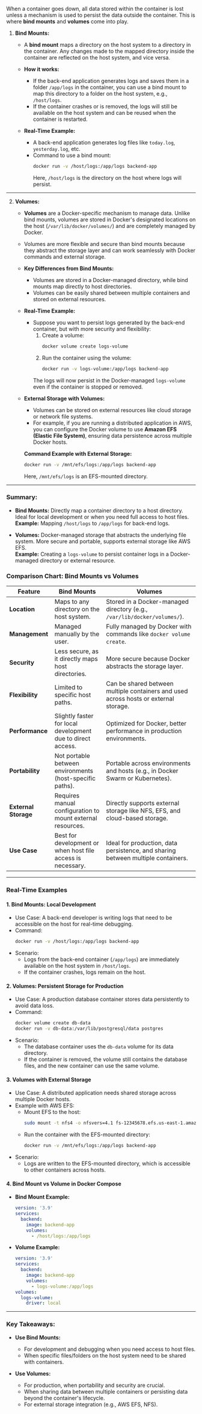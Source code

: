 
When a container goes down, all data stored within the container is lost unless a mechanism is used to persist the data outside the container. This is where **bind mounts** and **volumes** come into play.

1. **Bind Mounts:**
   - A **bind mount** maps a directory on the host system to a directory in the container. Any changes made to the mapped directory inside the container are reflected on the host system, and vice versa.
   - **How it works:**
     - If the back-end application generates logs and saves them in a folder `/app/logs` in the container, you can use a bind mount to map this directory to a folder on the host system, e.g., `/host/logs`.
     - If the container crashes or is removed, the logs will still be available on the host system and can be reused when the container is restarted.

   - **Real-Time Example:**
     - A back-end application generates log files like `today.log`, `yesterday.log`, etc.
     - Command to use a bind mount:  
       ```bash
       docker run -v /host/logs:/app/logs backend-app
       ```
       Here, `/host/logs` is the directory on the host where logs will persist.

---

2. **Volumes:**
   - **Volumes** are a Docker-specific mechanism to manage data. Unlike bind mounts, volumes are stored in Docker's designated locations on the host (`/var/lib/docker/volumes/`) and are completely managed by Docker.
   - Volumes are more flexible and secure than bind mounts because they abstract the storage layer and can work seamlessly with Docker commands and external storage.

   - **Key Differences from Bind Mounts:**
     - Volumes are stored in a Docker-managed directory, while bind mounts map directly to host directories.
     - Volumes can be easily shared between multiple containers and stored on external resources.

   - **Real-Time Example:**
     - Suppose you want to persist logs generated by the back-end container, but with more security and flexibility:
       1. Create a volume:
          ```bash
          docker volume create logs-volume
          ```
       2. Run the container using the volume:
          ```bash
          docker run -v logs-volume:/app/logs backend-app
          ```
       The logs will now persist in the Docker-managed `logs-volume` even if the container is stopped or removed.

   - **External Storage with Volumes:**
     - Volumes can be stored on external resources like cloud storage or network file systems.
     - For example, if you are running a distributed application in AWS, you can configure the Docker volume to use **Amazon EFS (Elastic File System)**, ensuring data persistence across multiple Docker hosts.

     **Command Example with External Storage:**
     ```bash
     docker run -v /mnt/efs/logs:/app/logs backend-app
     ```
     Here, `/mnt/efs/logs` is an EFS-mounted directory.

---

### Summary:
- **Bind Mounts:** Directly map a container directory to a host directory. Ideal for local development or when you need full access to host files.  
  **Example:** Mapping `/host/logs` to `/app/logs` for back-end logs.
  
- **Volumes:** Docker-managed storage that abstracts the underlying file system. More secure and portable, supports external storage like AWS EFS.  
  **Example:** Creating a `logs-volume` to persist container logs in a Docker-managed directory or external resource.



### **Comparison Chart: Bind Mounts vs Volumes**

| **Feature**              | **Bind Mounts**                                                                 | **Volumes**                                                                                   |
|---------------------------|--------------------------------------------------------------------------------|-----------------------------------------------------------------------------------------------|
| **Location**              | Maps to any directory on the host system.                                      | Stored in a Docker-managed directory (e.g., `/var/lib/docker/volumes/`).                     |
| **Management**            | Managed manually by the user.                                                  | Fully managed by Docker with commands like `docker volume create`.                           |
| **Security**              | Less secure, as it directly maps host directories.                             | More secure because Docker abstracts the storage layer.                                       |
| **Flexibility**           | Limited to specific host paths.                                                | Can be shared between multiple containers and used across hosts or external storage.         |
| **Performance**           | Slightly faster for local development due to direct access.                    | Optimized for Docker, better performance in production environments.                         |
| **Portability**           | Not portable between environments (host-specific paths).                       | Portable across environments and hosts (e.g., in Docker Swarm or Kubernetes).                |
| **External Storage**      | Requires manual configuration to mount external resources.                     | Directly supports external storage like NFS, EFS, and cloud-based storage.                   |
| **Use Case**              | Best for development or when host file access is necessary.                    | Ideal for production, data persistence, and sharing between multiple containers.             |

---

### **Real-Time Examples**

#### 1. **Bind Mounts: Local Development**
   - Use Case: A back-end developer is writing logs that need to be accessible on the host for real-time debugging.
   - Command:
     ```bash
     docker run -v /host/logs:/app/logs backend-app
     ```
   - Scenario: 
     - Logs from the back-end container (`/app/logs`) are immediately available on the host system in `/host/logs`.  
     - If the container crashes, logs remain on the host.

#### 2. **Volumes: Persistent Storage for Production**
   - Use Case: A production database container stores data persistently to avoid data loss.
   - Command:
     ```bash
     docker volume create db-data
     docker run -v db-data:/var/lib/postgresql/data postgres
     ```
   - Scenario: 
     - The database container uses the `db-data` volume for its data directory.
     - If the container is removed, the volume still contains the database files, and the new container can use the same volume.

#### 3. **Volumes with External Storage**
   - Use Case: A distributed application needs shared storage across multiple Docker hosts.
   - Example with AWS EFS:
     - Mount EFS to the host:
       ```bash
       sudo mount -t nfs4 -o nfsvers=4.1 fs-12345678.efs.us-east-1.amazonaws.com:/ /mnt/efs
       ```
     - Run the container with the EFS-mounted directory:
       ```bash
       docker run -v /mnt/efs/logs:/app/logs backend-app
       ```
   - Scenario:
     - Logs are written to the EFS-mounted directory, which is accessible to other containers across hosts.

#### 4. **Bind Mount vs Volume in Docker Compose**
   - **Bind Mount Example:**
     ```yaml
     version: '3.9'
     services:
       backend:
         image: backend-app
         volumes:
           - /host/logs:/app/logs
     ```
   - **Volume Example:**
     ```yaml
     version: '3.9'
     services:
       backend:
         image: backend-app
         volumes:
           - logs-volume:/app/logs
     volumes:
       logs-volume:
         driver: local
     ```

---

### Key Takeaways:
- **Use Bind Mounts:** 
  - For development and debugging when you need access to host files.
  - When specific files/folders on the host system need to be shared with containers.
  
- **Use Volumes:**
  - For production, when portability and security are crucial.
  - When sharing data between multiple containers or persisting data beyond the container's lifecycle.
  - For external storage integration (e.g., AWS EFS, NFS).
